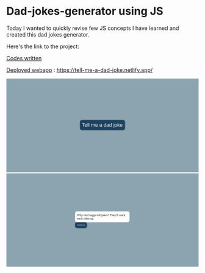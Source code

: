 # Dad-jokes-generator using JS

Today I wanted to quickly revise few JS concepts I have learned and created this dad jokes generator. 

Here's the link to the project:

[Codes written](https://github.com/Sareeka61/Dad-jokes-generator/tree/main)

[Deployed webapp](https://tell-me-a-dad-joke.netlify.app/) : https://tell-me-a-dad-joke.netlify.app/

![generator](./assets/generate-the-joke.png)
![jokes](./assets/jokes.png)
